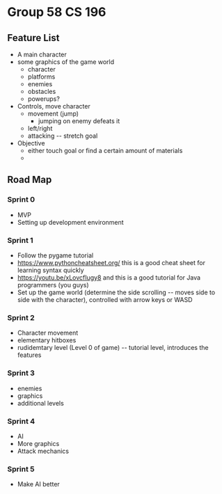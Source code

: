 # Group 58 CS 196 


## Feature List
- A main character
- some graphics of the game world 
  - character
  - platforms
  - enemies
  - obstacles
  - powerups?
- Controls, move character
  - movement (jump)
    - jumping on enemy defeats it
  - left/right
  - attacking -- stretch goal
- Objective
  - either touch goal or find a certain amount of materials
  - 
## Road Map
### Sprint 0
- MVP
- Setting up development environment
### Sprint 1
- Follow the pygame tutorial
- https://www.pythoncheatsheet.org/ this is a good cheat sheet for learning syntax quickly
- https://youtu.be/xLovcfIugy8 and this is a good tutorial for Java programmers (you guys)
- Set up the game world (determine the side scrolling -- moves side to side with the character), controlled with arrow keys or WASD
### Sprint 2
- Character movement
- elementary hitboxes
- rudidemtary level (Level 0 of game) -- tutorial level, introduces the features
### Sprint 3
- enemies
- graphics
- additional levels
### Sprint 4
- AI
- More graphics
- Attack mechanics
### Sprint 5
- Make AI better
